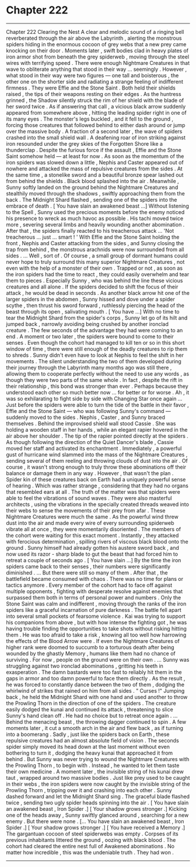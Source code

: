 
# Chapter 222


---

Chapter 222 Clearing the Nest
A clear and melodic sound of a ringing bell reverberated through the air above the Labyrinth , alerting the monstrous spiders hiding in the enormous cocoon of grey webs that a new prey came knocking on their door .
Moments later , swift bodies clad in heavy plates of iron armor shot from beneath the grey spiderweb , moving through the steel wires with terrifying speed . There were enough Nightmare Creatures in that wave to obliterate anything that stood in their way … seemingly .
However , what stood in their way were two figures — one tall and boisterous , the other one on the shorter side and radiating a strange feeling of indifferent firmness .
They were Effie and the Stone Saint . Both held their shields raised , the tips of their weapons resting on their edges . As the huntress grinned , the Shadow silently struck the rim of her shield with the blade of her sword twice .
As if answering that call , a vicious black arrow suddenly appeared from somewhere above , hitting the leading spider right in one of its many eyes . The monster's legs buckled , and it fell to the ground , forcing those creatures that followed behind to either dash around or jump over the massive body .
A fraction of a second later , the wave of spiders crashed into the small shield wall . A deafening roar of iron striking against iron resounded under the grey skies of the Forgotten Shore like a thunderclap . Despite the furious force if the assault , Effie and the Stone Saint somehow held — at least for now .
As soon as the momentum of the iron spiders was slowed down a little , Nephis and Caster appeared out of nowhere and attacked the mass of repulsive creatures from the sides . At the same time , a stonelike sword and a beautiful bronze spear lashed out from behind the shields .
Black blood splashed into the air .
Meanwhile , Sunny softly landed on the ground behind the Nightmare Creatures and stealthily moved through the shadows , swiftly approaching them from the back . The Midnight Shard flashed , sending one of the spiders into the embrace of death .
[ You have slain an awakened beast …]
Without listening to the Spell , Sunny used the precious moments before the enemy noticed his presence to wreck as much havoc as possible . His tachi moved twice more , severing several limbs and heavily wounding another abomination . After that , the spiders finally reacted to his treacherous attack …
'Not treacherous ... just ... smart ! '
With Effie and the Stone Saint holding the front , Nephis and Caster attacking from the sides , and Sunny closing the trap from behind , the monstrous arachnids were now surrounded from all sides .
… Well , sort of .
Of course , a small group of dormant humans could never hope to truly surround this many superior Nightmare Creatures , not even with the help of a monster of their own . Trapped or not , as soon as the iron spiders had the time to react , they could easily overwhelm and tear them to pieces .
Especially Sunny , who was behind the line these vicious creatures and all alone . If the spiders decided to shift the focus of their attack , he would be dead in seconds .
As another black arrow hit one of the larger spiders in the abdomen , Sunny hissed and dove under a spider scythe , then thrust his sword forward , ruthlessly piercing the head of the beast through its open , salivating mouth .
[ You have …]
With no time to tear the Midnight Shard from the spider's corps , Sunny let go of its hilt and jumped back , narrowly avoiding being crushed by another ironclad creature .
The few seconds of the advantage they had were coming to an end . A moment or two later , the spiders were bound to come to their senses . Even though the cohort had managed to kill ten or so in this short window of time , there were still enough of the deadly creatures to rip them to shreds .
Sunny didn't even have to look at Nephis to feel the shift in her movements . The silent understanding the two of them developed during their journey through the Labyrinth many months ago was still there , allowing them to cooperate perfectly without the need to use any words , as though they were two parts of the same whole .
In fact , despite the rift in their relationship , this bond was stronger than ever .
Perhaps because they understood each other so much better now ... for better or for worse .
Ah , it was so exhilarating to fight side by side with Changing Star once again …
Just before the spiders were able to turn the tide of the battle in their favor , Effie and the Stone Saint — who was following Sunny's command — suddenly moved to the sides .
Nephis , Caster , and Sunny braced themselves .
Behind the improvised shield wall stood Cassie . She was holding a wooden staff in her hands , while an elegant rapier hovered in the air above her shoulder .
The tip of the rapier pointed directly at the spiders . As though following the direction of the Quiet Dancer's blade , Cassie moved her staff and activated its enchantment .
Immediately , a powerful gust of hurricane wind slammed into the mass of the Nightmare Creatures , sending several of them reeling and throwing clouds of dust into the air . Of course , it wasn't strong enough to truly throw these abominations off their balance or damage them in any way .
However , that wasn't the plan .
Spider kin of these creatures back on Earth had a uniquely powerful sense of hearing . Which was rather strange , considering that they had no organs that resembled ears at all . The truth of the matter was that spiders were able to feel the vibrations of sound waves .
They were also masterful architects , using the vibrations in the specially created threads weaved into their webs to sense the movements of their prey from afar .
These Nightmare Creatures were much the same . As the powerful wind threw dust into the air and made every wire of every surrounding spiderweb vibrate all at once , they were momentarily disoriented .
The members of the cohort were waiting for this exact moment . Instantly , they attacked with ferocious determination , spilling rivers of viscous black blood onto the ground . Sunny himself had already gotten his austere sword back , and now used its razor - sharp blade to gut the beast that had forced him to retreat a couple of seconds ago .
[ You have slain …]
By the time the iron spiders came back to their senses , their numbers were significantly diminished .
… But there were still so many of them .
After that , the battlefield became consumed with chaos . There was no time for plans or tactics anymore . Every member of the cohort had to face off against multiple opponents , fighting with desperate resolve against enemies that surpassed them both in terms of personal power and numbers .
Only the Stone Saint was calm and indifferent , moving through the ranks of the iron spiders like a graceful incarnation of pure darkness .
The battle fell apart into several small pockets of fearsome violence . Kai was trying to support his companions from above , but with how intense the fighting got , he was having trouble finding the opportunities to take shots without risking hitting them .
He was too afraid to take a risk , knowing all too well how harrowing the effects of the Blood Arrow were . If even the Nightmare Creatures of higher rank were doomed to succumb to a torturous death after being wounded by the ghastly Memory , humans like them had no chance of surviving .
For now , people on the ground were on their own .
... Sunny was struggling against two ironclad abominations , gritting his teeth in exasperation . The damn bastards were too fast to reliably hit them in the gaps in armor and too damn powerful to face them directly . As the result , he was forced to constantly dance between the two of them , dodging the whirlwind of strikes that rained on him from all sides .
" Curses !"
Jumping back , he held the Midnight Shard with one hand and used another to throw the Prowling Thorn in the direction of one of the spiders . The creature easily dodged the kunai and continued its attack , threatening to slice Sunny's hand clean off .
He had no choice but to retreat once again .
… Behind the menacing beast , the throwing dagger continued to spin . A few moments later , it cut a smooth arch in the air and flew back , as if turning into a boomerang .
Sadly , just like the spiders back on Earth , these repulsive creatures had an almost absolute field of vision . The seconds spider simply moved its head down at the last moment without even bothering to turn it , dodging the heavy kunai that approached it from behind .
But Sunny was never trying to wound the Nightmare Creatures with the Prowling Thorn , to begin with . Instead , he wanted to let them taste their own medicine .
A moment later , the invisible string of his kunai drew taut , wrapped around two massive bodies . Just like prey used to be caught in their webs , the iron spiders were now caught by the invisible string of the Prowling Thorn , tripping over it and crashing into each other .
Sunny dashed forward and let the Midnight Shard sing . The graceful blade flashed twice , sending two ugly spider heads spinning into the air .
[ You have slain an awakened beast , Iron Spider .]
[ Your shadow grows stronger .]
Kicking one of the heads away , Sunny swiftly glanced around , searching for a new enemy .
But there were none .
[... You have slain an awakened beast , Iron Spider .]
[ Your shadow grows stronger .]
[ You have received a Memory .]
The gargantuan cocoon of steel spiderwebs was empty . Corpses of its previous inhabitants littered the ground , oozing with black blood .
The cohort had cleared the entire nest full of Awakened abominations .
No matter how incredible , this was the undeniable truth .
They had won .

---

